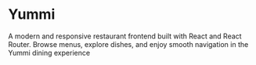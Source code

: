 # Yummi
A modern and responsive restaurant frontend built with React and React Router. Browse menus, explore dishes, and enjoy smooth navigation in the Yummi dining experience
